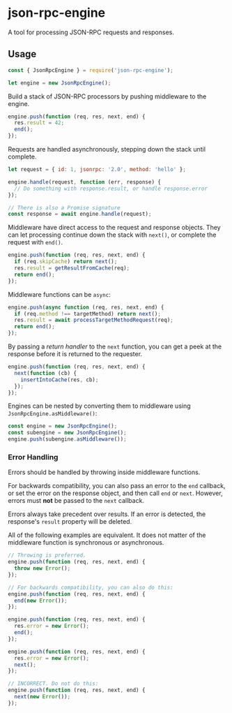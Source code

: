 # json-rpc-engine

A tool for processing JSON-RPC requests and responses.

## Usage

```js
const { JsonRpcEngine } = require('json-rpc-engine');

let engine = new JsonRpcEngine();
```

Build a stack of JSON-RPC processors by pushing middleware to the engine.

```js
engine.push(function (req, res, next, end) {
  res.result = 42;
  end();
});
```

Requests are handled asynchronously, stepping down the stack until complete.

```js
let request = { id: 1, jsonrpc: '2.0', method: 'hello' };

engine.handle(request, function (err, response) {
  // Do something with response.result, or handle response.error
});

// There is also a Promise signature
const response = await engine.handle(request);
```

Middleware have direct access to the request and response objects.
They can let processing continue down the stack with `next()`, or complete the request with `end()`.

```js
engine.push(function (req, res, next, end) {
  if (req.skipCache) return next();
  res.result = getResultFromCache(req);
  return end();
});
```

Middleware functions can be `async`:

```js
engine.push(async function (req, res, next, end) {
  if (req.method !== targetMethod) return next();
  res.result = await processTargetMethodRequest(req);
  return end();
});
```

By passing a _return handler_ to the `next` function, you can get a peek at the response before it is returned to the requester.

```js
engine.push(function (req, res, next, end) {
  next(function (cb) {
    insertIntoCache(res, cb);
  });
});
```

Engines can be nested by converting them to middleware using `JsonRpcEngine.asMiddleware()`:

```js
const engine = new JsonRpcEngine();
const subengine = new JsonRpcEngine();
engine.push(subengine.asMiddleware());
```

### Error Handling

Errors should be handled by throwing inside middleware functions.

For backwards compatibility, you can also pass an error to the `end` callback,
or set the error on the response object, and then call `end` or `next`.
However, errors must **not** be passed to the `next` callback.

Errors always take precedent over results.
If an error is detected, the response's `result` property will be deleted.

All of the following examples are equivalent.
It does not matter of the middleware function is synchronous or asynchronous.

```js
// Throwing is preferred.
engine.push(function (req, res, next, end) {
  throw new Error();
});

// For backwards compatibility, you can also do this:
engine.push(function (req, res, next, end) {
  end(new Error());
});

engine.push(function (req, res, next, end) {
  res.error = new Error();
  end();
});

engine.push(function (req, res, next, end) {
  res.error = new Error();
  next();
});

// INCORRECT. Do not do this:
engine.push(function (req, res, next, end) {
  next(new Error());
});
```
